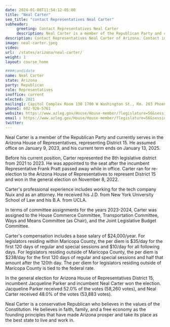 ```yaml
---
date: 2024-01-08T11:54:12-05:00
title: "Neal Carter"
seo_title: "contact Representatives Neal Carter"
subheader:
     greeting: Contact Representatives Neal Carter
     description: Neal Carter is a member of the Republican Party and currently serves in the Arizona House of Representatives, representing District 15. He assumed office on January 9, 2023, and his current term ends on January 13, 2025.
description: Contact Representatives Neal Carter of Arizona. Contact information for Neal Carter includes email address, phone number, and mailing address.
image: neal-carter.jpeg
video:
url:  /states/arizona/neal-carter/
weight: 1
layout: course_home

####candidate
name: Neal Carter
state: Arizona
party: Republican
role: Representatives
inoffice: current
elected: 2021
mailing1: Capitol Complex Room 130 1700 W Washington St., Rm. 203 Phoenix, AZ 85007-2890
phone1: 602-926-5761
website: https://www.azleg.gov/House/House-member/?legislature=56&session=128&legislator=2152/
email : https://www.azleg.gov/House/House-member/?legislature=56&session=128&legislator=2152/
twitter:
---
```


Neal Carter is a member of the Republican Party and currently serves in the Arizona House of Representatives, representing District 15. He assumed office on January 9, 2023, and his current term ends on January 13, 2025.

Before his current position, Carter represented the 8th legislative district from 2021 to 2023. He was appointed to the seat after the incumbent Representative Frank Pratt passed away while in office. Carter ran for re-election to the Arizona House of Representatives to represent District 15 and won in the general election on November 8, 2022.

Carter's professional experience includes working for the tech company Nuix and as an attorney. He received his J.D. from New York University School of Law and his B.A. from UCLA.

In terms of committee assignments for the years 2023-2024, Carter was assigned to the House Commerce Committee, Transportation Committee, Ways and Means Committee (as Chair), and the Joint Legislative Budget Committee.

Carter's compensation includes a base salary of $24,000/year. For legislators residing within Maricopa County, the per diem is $35/day for the first 120 days of regular and special sessions and $10/day for all following days. For legislators residing outside of Maricopa County, the per diem is $238/day for the first 120 days of regular and special sessions and half that amount after the 120th day. The per diem for legislators residing outside of Maricopa County is tied to the federal rate.

In the general election for Arizona House of Representatives District 15, incumbent Jacqueline Parker and incumbent Neal Carter won the election. Jacqueline Parker received 52.0% of the votes (58,260 votes), and Neal Carter received 48.0% of the votes (53,883 votes).

Neal Carter is a conservative Republican who believes in the values of the Constitution. He believes in faith, family, and a free economy as the founding principles that have made Arizona prosper and take its place as the best state to live and work in.
